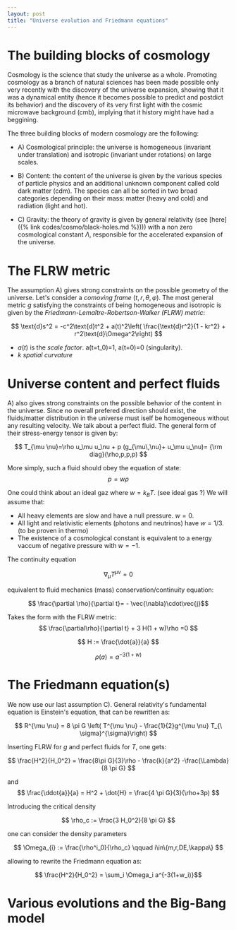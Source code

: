 ```yaml
---
layout: post
title: "Universe evolution and Friedmann equations"
---
```


# The building blocks of cosmology

Cosmology is the science that study the universe as a whole. Promoting cosmology as a branch of natural sciences has been made possible only very recently with the discovery of the universe expansion, showing that it was a dynamical entity (hence it becomes possible to predict and postdict its behavior) and the discovery of its very first light with the cosmic microwave background (cmb), implying that it history might have had a beggining.

The three building blocks of modern cosmology are the following:

- A) Cosmological principle: the universe is homogeneous (invariant under translation) and isotropic (invariant under rotations) on large scales.

- B) Content: the content of the universe is given by the various species of particle physics and an additional unknown component called cold dark matter (cdm). The species can all be sorted in two broad categories depending on their mass: matter (heavy and cold) and radiation (light and hot).

- C) Gravity: the theory of gravity is given by general relativity (see [here]({% link codes/cosmo/black-holes.md %}))) with a non zero cosmological constant $\Lambda$, responsible for the accelerated expansion of the universe.

# The FLRW metric

The assumption A) gives strong constraints on the possible geometry of the universe. 
Let's consider a *comoving frame* $(t,r,\theta,\varphi)$.
The most general metric $g$ satisfying the constraints of being homogeneous and isotropic is given by the *Friedmann-Lemaître-Robertson-Walker (FLRW) metric*:

$$ 
\text{d}s^2 = -c^2\text{d}t^2 + a(t)^2\left( \frac{\text{d}r^2}{1 - kr^2}  + r^2\text{d}\Omega^2\right) 
$$

- $a(t)$ is the *scale factor*. a(t=t_0)=1, a(t=0)=0 (singularity).
- $k$ *spatial curvature*
# Universe content and perfect fluids

A) also gives strong constraints on the possible behavior of the content in the universe. Since no overall prefered direction should exist, the fluids/matter distribution in the universe must iself be homogeneous without any resulting velocity. We talk about a perfect fluid. The general form of their stress-energy tensor is given by:

$$ T_{\mu \nu}=\rho u_\mu u_\nu + p (g_{\mu\,\nu}+ u_\mu u_\nu)= {\rm diag}(\rho,p,p,p)
$$

More simply, such a fluid should obey the equation of state:
$$
p=w\rho
$$

One could think about an ideal gaz where $w = k_B T$. (see ideal gas ?)
We will assume that:

- All heavy elements are slow and have a null pressure. $w=0$.
- All light and relativistic elements (photons and neutrinos) have $w=1/3$. (to be proven in thermo)
- The existence of a cosmological constant is equivalent to a energy vaccum of negative pressure with $w=-1$.

The continuity equation

$$
\nabla_\mu T^{\mu \nu} = 0
$$

equivalent to fluid mechanics (mass) conservation/continuity equation:

$$ \frac{\partial \rho}{\partial t}= - \vec{\nabla}\cdot\vec{j}$$

Takes the form with the FLRW metric:
$$
\frac{\partial\rho}{\partial t} + 3 H(1 + w)\rho =0
$$

$$
H := \frac{\dot{a}}{a}
$$

$$
\rho(a) =  a^{-3(1+w)}
$$

# The Friedmann equation(s)

We now use our last assumption C). General relativity's fundamental equation is Einstein's equation, that can be rewritten as:

$$     R^{\mu \nu} = 8 \pi G \left( T^{\mu \nu} - \frac{1}{2}g^{\mu \nu} T_{\ \sigma}^{\sigma}\right) $$

Inserting FLRW for $g$ and perfect fluids for $T$, one gets:

$$ \frac{H^2}{H_0^2} = \frac{8\pi G}{3}\rho - \frac{k}{a^2} -\frac{\Lambda}{8 \pi G} $$

and
$$
\frac{\ddot{a}}{a} = H^2 + \dot{H} = \frac{4 \pi G}{3}(\rho+3p)
$$

Introducing the critical density

$$
\rho_c := \frac{3 H_0^2}{8 \pi G}
$$

one can consider the density parameters

$$
\Omega_{i} := \frac{\rho^i_0}{\rho_c} \qquad i\in\{m,r,DE,\kappa\}
$$

allowing to rewrite the Friedmann equation as:

$$ \frac{H^2}{H_0^2} = \sum_i \Omega_i a^{-3(1+w_i)}$$

# Various evolutions and the Big-Bang model



